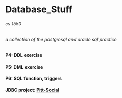 # Database_Stuff
###### cs 1550
###### a collection of the postgresql and oracle sql practice

#### P4: DDL exercise
#### P5: DML exercise
#### P6: SQL function, triggers 
#### JDBC project: [Pitt-Social](https://github.com/ShiboXing/Pitt-Social)
